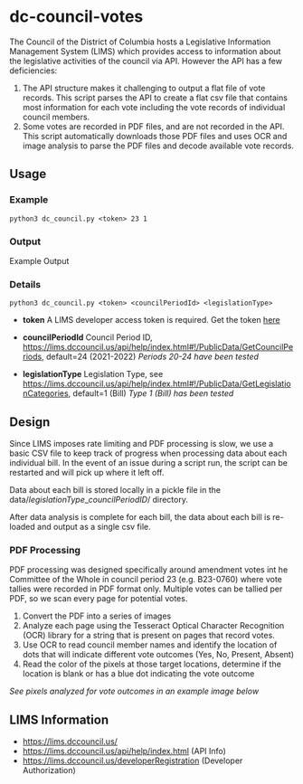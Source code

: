 # dc-council-votes
The Council of the District of Columbia hosts a Legislative Information Management System (LIMS) which provides access to information about the legislative activities of the council via API. However the API has a few deficiencies: 
1. The API structure makes it challenging to output a flat file of vote records. This script parses the API to create a flat csv file that contains most information for each vote including the vote records of individual council members. 
2. Some votes are recorded in PDF files, and are not recorded in the API. This script automatically downloads those PDF files and uses OCR and image analysis to parse the PDF files and decode available vote records.

## Usage

### Example
```
python3 dc_council.py <token> 23 1
```

### Output
Example Output 

### Details
```
python3 dc_council.py <token> <councilPeriodId> <legislationType>
```

  - **token**   A LIMS developer access token is required. Get the token [here](https://lims.dccouncil.us/developerRegistration)
  -  **councilPeriodId**  Council Period ID, https://lims.dccouncil.us/api/help/index.html#!/PublicData/GetCouncilPeriods, default=24 (2021-2022)
*Periods 20-24 have been tested*  

  - **legislationType**  Legislation Type, see https://lims.dccouncil.us/api/help/index.html#!/PublicData/GetLegislationCategories, default=1 (Bill)
  *Type 1 (Bill) has been tested*



## Design
Since LIMS imposes rate limiting and PDF processing is slow, we use a basic CSV file to keep track of progress when processing data about each individual bill. In the event of an issue during a script run, the script can be restarted and will pick up where it left off. 

Data about each bill is stored locally in a pickle file in the data/*legislationType*_*councilPeriodID*/ directory.

After data analysis is complete for each bill, the data about each bill is re-loaded and output as a single csv file.

### PDF Processing
PDF processing was designed specifically around amendment votes int he Committee of the Whole in council period 23 (e.g. B23-0760) where vote tallies were recorded in PDF format only. Multiple votes can be tallied per PDF, so we scan every page for potential votes. 
1. Convert the PDF into a series of images
2. Analyze each page using the Tesseract Optical Character Recognition (OCR) library for a string that is present on pages that record votes.
3. Use OCR to read council member names and identify the location of dots that will indicate different vote outcomes (Yes, No, Present, Absent)
4. Read the color of the pixels at those target locations, determine if the location is blank or has a blue dot indicating the vote outcome

*See pixels analyzed for vote outcomes in an example image below*




## LIMS Information
- https://lims.dccouncil.us/ 
- https://lims.dccouncil.us/api/help/index.html (API Info)
- https://lims.dccouncil.us/developerRegistration (Developer Authorization)
